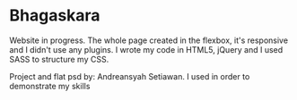 # Bhagaskara

Website in progress. 
The whole page created in the flexbox, it's responsive and I didn't use any plugins.
I wrote my code in HTML5, jQuery and I used SASS to structure my CSS.

Project and flat psd by: Andreansyah Setiawan.
I used in order to demonstrate my skills
